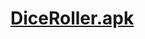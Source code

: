 # [DiceRoller.apk](https://drive.google.com/file/d/1PrOpk3IVmWPgADMAYvnOctdc7wpdX81g/view?usp=sharing)

